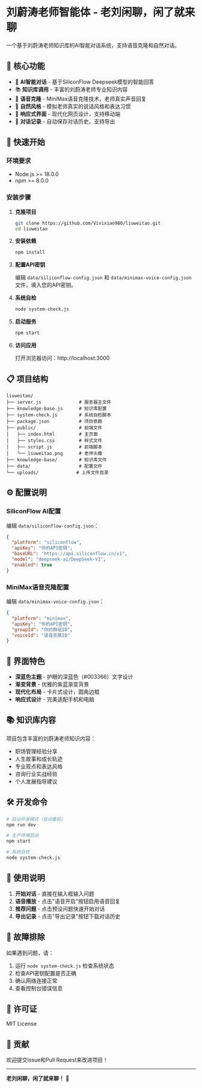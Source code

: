 # 刘蔚涛老师智能体 - 老刘闲聊，闲了就来聊

一个基于刘蔚涛老师知识库的AI智能对话系统，支持语音克隆和自然对话。

## 🎯 核心功能

- 🤖 **AI智能对话** - 基于SiliconFlow Deepseek模型的智能回答
- 📚 **知识库调用** - 丰富的刘蔚涛老师专业知识内容
- 🎵 **语音克隆** - MiniMax语音克隆技术，老师真实声音回复
- 💬 **自然风格** - 模拟老师真实的说话风格和表达习惯
- 📱 **响应式界面** - 现代化网页设计，支持移动端
- 💾 **对话记录** - 自动保存对话历史，支持导出

## 🚀 快速开始

### 环境要求

- Node.js >= 18.0.0
- npm >= 8.0.0

### 安装步骤

1. **克隆项目**
   ```bash
   git clone https://github.com/Vivixiao980/liuweitao.git
   cd liuweitao
   ```

2. **安装依赖**
   ```bash
   npm install
   ```

3. **配置API密钥**
   
   编辑 `data/siliconflow-config.json` 和 `data/minimax-voice-config.json` 文件，填入您的API密钥。

4. **系统自检**
   ```bash
   node system-check.js
   ```

5. **启动服务**
   ```bash
   npm start
   ```

6. **访问应用**
   
   打开浏览器访问：http://localhost:3000

## 📋 项目结构

```
liuweitao/
├── server.js              # 服务器主文件
├── knowledge-base.js      # 知识库配置
├── system-check.js        # 系统自检脚本
├── package.json           # 项目依赖
├── public/                # 前端文件
│   ├── index.html         # 主页面
│   ├── styles.css         # 样式文件
│   ├── script.js          # 前端脚本
│   └── liuweitao.png      # 老师头像
├── knowledge-base/        # 知识库文件
├── data/                  # 配置文件
└── uploads/              # 上传文件目录
```

## ⚙️ 配置说明

### SiliconFlow AI配置
编辑 `data/siliconflow-config.json`：
```json
{
  "platform": "siliconflow",
  "apiKey": "你的API密钥",
  "baseURL": "https://api.siliconflow.cn/v1",
  "model": "deepseek-ai/DeepSeek-V3",
  "enabled": true
}
```

### MiniMax语音克隆配置
编辑 `data/minimax-voice-config.json`：
```json
{
  "platform": "minimax",
  "apiKey": "你的API密钥",
  "groupId": "你的群组ID",
  "voiceId": "语音克隆ID"
}
```

## 🎨 界面特色

- **深蓝色主题** - 护眼的深蓝色（#003366）文字设计
- **渐变背景** - 优雅的紫蓝渐变背景
- **现代化布局** - 卡片式设计，圆角边框
- **响应式设计** - 完美适配手机和电脑

## 📚 知识库内容

项目包含丰富的刘蔚涛老师知识内容：
- 职场管理经验分享
- 人生故事和成长轨迹
- 专业观点和表达风格
- 咨询行业实战经验
- 个人发展指导建议

## 🛠️ 开发命令

```bash
# 启动开发模式（自动重启）
npm run dev

# 生产环境启动
npm start

# 系统自检
node system-check.js
```

## 📝 使用说明

1. **开始对话** - 直接在输入框输入问题
2. **语音播放** - 点击"语音开启"按钮启用语音回复
3. **推荐问题** - 点击预设问题快速开始对话
4. **导出记录** - 点击"导出记录"按钮下载对话历史

## 🔧 故障排除

如果遇到问题，请：
1. 运行 `node system-check.js` 检查系统状态
2. 检查API密钥配置是否正确
3. 确认网络连接正常
4. 查看控制台错误信息

## 📄 许可证

MIT License

## 👥 贡献

欢迎提交Issue和Pull Request来改进项目！

---

**老刘闲聊，闲了就来聊！** 🎉 
